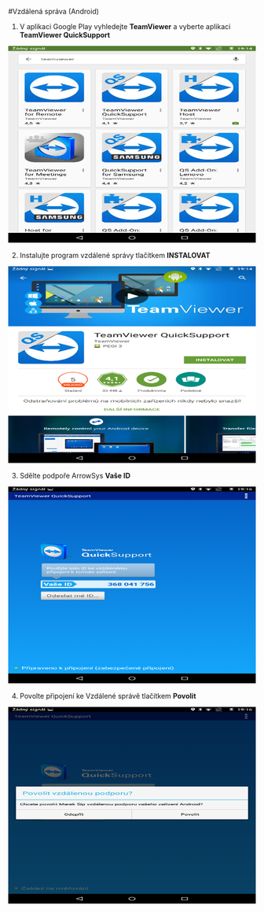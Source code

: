 #Vzdálená správa (Android)

1) V aplikaci Google Play vyhledejte **TeamViewer** a vyberte aplikaci **TeamViewer QuickSupport**
 
<div align="center">
    <p>
        <img height="400" width="640" src="support1.png"> 
    </p>
</div>

2) Instalujte program vzdálené správy tlačítkem **INSTALOVAT**

<div align="center">
    <p>
        <img height="400" width="640" src="support2.png"> 
    </p>
</div>

3) Sdělte podpoře ArrowSys **Vaše ID**

<div align="center">
    <p>
        <img height="400" width="640" src="support3.png"> 
    </p>
</div>

4) Povolte připojení ke Vzdálené správě tlačítkem **Povolit**

<div align="center">
    <p>
        <img height="400" width="640" src="support4.png"> 
    </p>
</div>
